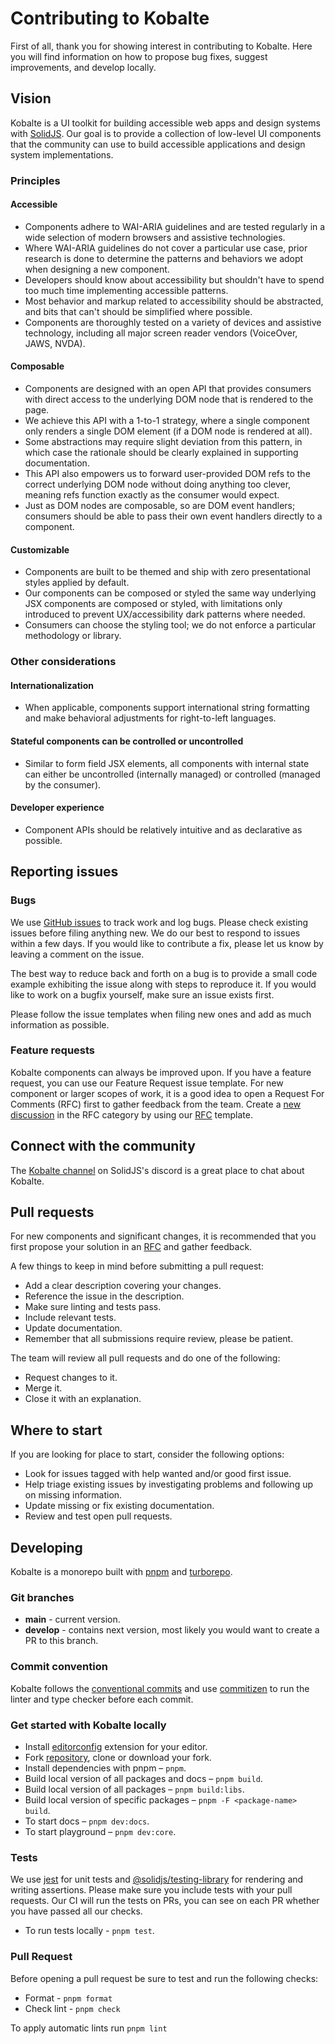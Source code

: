 # Contributing to Kobalte

First of all, thank you for showing interest in contributing to Kobalte. Here you will find information on how to propose bug fixes, suggest improvements, and develop locally.

## Vision

Kobalte is a UI toolkit for building accessible web apps and design systems with [SolidJS](https://www.solidjs.com/). Our goal is to provide a collection of low-level UI components that the community can use to build accessible applications and design system implementations.

### Principles

#### Accessible

- Components adhere to WAI-ARIA guidelines and are tested regularly in a wide selection of modern browsers and assistive technologies.
- Where WAI-ARIA guidelines do not cover a particular use case, prior research is done to determine the patterns and behaviors we adopt when designing a new component.
- Developers should know about accessibility but shouldn't have to spend too much time implementing accessible patterns.
- Most behavior and markup related to accessibility should be abstracted, and bits that can't should be simplified where possible.
- Components are thoroughly tested on a variety of devices and assistive technology, including all major screen reader vendors (VoiceOver, JAWS, NVDA).

#### Composable

- Components are designed with an open API that provides consumers with direct access to the underlying DOM node that is rendered to the page.
- We achieve this API with a 1-to-1 strategy, where a single component only renders a single DOM element (if a DOM node is rendered at all).
- Some abstractions may require slight deviation from this pattern, in which case the rationale should be clearly explained in supporting documentation.
- This API also empowers us to forward user-provided DOM refs to the correct underlying DOM node without doing anything too clever, meaning refs function exactly as the consumer would expect.
- Just as DOM nodes are composable, so are DOM event handlers; consumers should be able to pass their own event handlers directly to a component.

#### Customizable

- Components are built to be themed and ship with zero presentational styles applied by default.
- Our components can be composed or styled the same way underlying JSX components are composed or styled, with limitations only introduced to prevent UX/accessibility dark patterns where needed.
- Consumers can choose the styling tool; we do not enforce a particular methodology or library.

### Other considerations

#### Internationalization

- When applicable, components support international string formatting and make behavioral adjustments for right-to-left languages.

#### Stateful components can be controlled or uncontrolled

- Similar to form field JSX elements, all components with internal state can either be uncontrolled (internally managed) or controlled (managed by the consumer).

#### Developer experience

- Component APIs should be relatively intuitive and as declarative as possible.

## Reporting issues

### Bugs

We use [GitHub issues](https://github.com/kobaltedev/kobalte/issues) to track work and log bugs. Please check existing issues before filing anything new. We do our best to respond to issues within a few days. If you would like to contribute a fix, please let us know by leaving a comment on the issue.

The best way to reduce back and forth on a bug is to provide a small code example exhibiting the issue along with steps to reproduce it. If you would like to work on a bugfix yourself, make sure an issue exists first.

Please follow the issue templates when filing new ones and add as much information as possible.

### Feature requests

Kobalte components can always be improved upon. If you have a feature request, you can use our Feature Request issue template. For new component or larger scopes of work, it is a good idea to open a Request For Comments (RFC) first to gather feedback from the team. Create a [new discussion](https://github.com/kobaltedev/kobalte/discussions/categories/rfc) in the RFC category by using our [RFC](https://github.com/kobaltedev/kobalte/tree/main/templates/rfc.md) template.

## Connect with the community

The [Kobalte channel](https://discord.com/channels/722131463138705510/1063803756388548709) on SolidJS's discord is a great place to chat about Kobalte.

## Pull requests

For new components and significant changes, it is recommended that you first propose your solution in an [RFC](#feature-requests) and gather feedback.

A few things to keep in mind before submitting a pull request:

- Add a clear description covering your changes.
- Reference the issue in the description.
- Make sure linting and tests pass.
- Include relevant tests.
- Update documentation.
- Remember that all submissions require review, please be patient.

The team will review all pull requests and do one of the following:

- Request changes to it.
- Merge it.
- Close it with an explanation.

## Where to start

If you are looking for place to start, consider the following options:

- Look for issues tagged with help wanted and/or good first issue.
- Help triage existing issues by investigating problems and following up on missing information.
- Update missing or fix existing documentation.
- Review and test open pull requests.

## Developing

Kobalte is a monorepo built with [pnpm](https://pnpm.io) and [turborepo](https://turbo.build/repo).

### Git branches

- **main** - current version.
- **develop** - contains next version, most likely you would want to create a PR to this branch.

### Commit convention

Kobalte follows the [conventional commits](https://www.conventionalcommits.org/en/v1.0.0/) and use [commitizen](https://github.com/commitizen/cz-cli) to run the linter and type checker before each commit.

### Get started with Kobalte locally

- Install [editorconfig](https://editorconfig.org/) extension for your editor.
- Fork [repository](https://github.com/kobaltedev/kobalte), clone or download your fork.
- Install dependencies with pnpm – `pnpm`.
- Build local version of all packages and docs – `pnpm build`.
- Build local version of all packages – `pnpm build:libs`.
- Build local version of specific packages – `pnpm -F <package-name> build`.
- To start docs – `pnpm dev:docs`.
- To start playground – `pnpm dev:core`.

### Tests

We use [jest](https://jestjs.io/) for unit tests and [@solidjs/testing-library](https://github.com/solidjs/@solidjs/testing-library) for rendering and writing assertions. Please make sure you include tests with your pull requests. Our CI will run the tests on PRs, you can see on each PR whether you have passed all our checks.

- To run tests locally - `pnpm test`.

### Pull Request

Before opening a pull request be sure to test and run the following checks:

- Format - `pnpm format`
- Check lint - `pnpm check`

To apply automatic lints run `pnpm lint`
